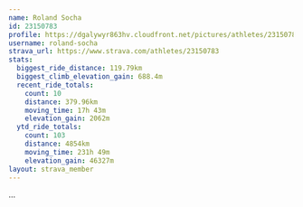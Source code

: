 ```yaml
---
name: Roland Socha
id: 23150783
profile: https://dgalywyr863hv.cloudfront.net/pictures/athletes/23150783/14745672/4/large.jpg
username: roland-socha
strava_url: https://www.strava.com/athletes/23150783
stats:
  biggest_ride_distance: 119.79km
  biggest_climb_elevation_gain: 688.4m
  recent_ride_totals:
    count: 10
    distance: 379.96km
    moving_time: 17h 43m
    elevation_gain: 2062m
  ytd_ride_totals:
    count: 103
    distance: 4854km
    moving_time: 231h 49m
    elevation_gain: 46327m
layout: strava_member
--- 
```

...
